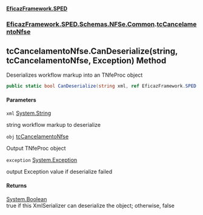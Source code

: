 #### [EficazFramework.SPED](EficazFrameworkSPED.md 'EficazFramework SPED')
### [EficazFramework.SPED.Schemas.NFSe.Common](EficazFramework.SPED.Schemas.NFSe.Common.md 'EficazFramework.SPED.Schemas.NFSe.Common').[tcCancelamentoNfse](EficazFramework.SPED.Schemas.NFSe.Common/tcCancelamentoNfse.md 'EficazFramework.SPED.Schemas.NFSe.Common.tcCancelamentoNfse')

## tcCancelamentoNfse.CanDeserialize(string, tcCancelamentoNfse, Exception) Method

Deserializes workflow markup into an TNfeProc object

```csharp
public static bool CanDeserialize(string xml, ref EficazFramework.SPED.Schemas.NFSe.Common.tcCancelamentoNfse obj, ref System.Exception exception);
```
#### Parameters

<a name='EficazFramework.SPED.Schemas.NFSe.Common.tcCancelamentoNfse.CanDeserialize(string,EficazFramework.SPED.Schemas.NFSe.Common.tcCancelamentoNfse,System.Exception).xml'></a>

`xml` [System.String](https://docs.microsoft.com/en-us/dotnet/api/System.String 'System.String')

string workflow markup to deserialize

<a name='EficazFramework.SPED.Schemas.NFSe.Common.tcCancelamentoNfse.CanDeserialize(string,EficazFramework.SPED.Schemas.NFSe.Common.tcCancelamentoNfse,System.Exception).obj'></a>

`obj` [tcCancelamentoNfse](EficazFramework.SPED.Schemas.NFSe.Common/tcCancelamentoNfse.md 'EficazFramework.SPED.Schemas.NFSe.Common.tcCancelamentoNfse')

Output TNfeProc object

<a name='EficazFramework.SPED.Schemas.NFSe.Common.tcCancelamentoNfse.CanDeserialize(string,EficazFramework.SPED.Schemas.NFSe.Common.tcCancelamentoNfse,System.Exception).exception'></a>

`exception` [System.Exception](https://docs.microsoft.com/en-us/dotnet/api/System.Exception 'System.Exception')

output Exception value if deserialize failed

#### Returns
[System.Boolean](https://docs.microsoft.com/en-us/dotnet/api/System.Boolean 'System.Boolean')  
true if this XmlSerializer can deserialize the object; otherwise, false